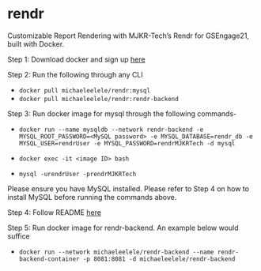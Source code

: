 # rendr
Customizable Report Rendering with MJKR-Tech’s Rendr for GSEngage21, built with Docker.

Step 1:
Download docker and sign up [here](https://www.docker.com)

Step 2: Run the following through any CLI
  - `docker pull michaeleelele/rendr:mysql`
  - `docker pull michaeleelele/rendr:rendr-backend`

Step 3:
Run docker image for mysql through the following commands-

  - `docker run --name mysqldb --network rendr-backend -e MYSQL_ROOT_PASSWORD=<MySQL password> -e MYSQL_DATABASE=rendr_db -e MYSQL_USER=rendrUser -e MYSQL_PASSWORD=rendrMJKRTech -d mysql`

  - `docker exec -it <image ID> bash`

  - `mysql -urendrUser -prendrMJKRTech`

Please ensure you have MySQL installed. Please refer to Step 4 on how to install MySQL before running the commands above.

Step 4:
Follow README [here](src/main/resources/mysql)  

  
Step 5:
Run docker image for rendr-backend. An example below would suffice

  - `docker run --network michaeleelele/rendr-backend --name rendr-backend-container -p 8081:8081 -d michaeleelele/rendr-backend`


